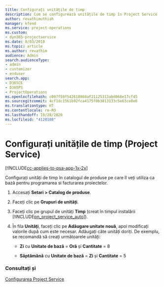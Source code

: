 ```yaml
---
title: Configurați unitățile de timp
description: Cum se configurează unitățile de timp în Project Service
author: revathimuthiah
manager: kfend
ms.service: project-operations
ms.custom:
- dyn365-projectservice
ms.date: 8/03/2018
ms.topic: article
ms.author: revathim
audience: Admin
search.audienceType:
- admin
- customizer
- enduser
search.app:
- D365CE
- D365PS
- ProjectOperations
ms.openlocfilehash: c007f59f542618860af21125313abd066e17cf45
ms.sourcegitcommit: 4cf1dc1561b92fca4175f0b3813133c5e63ce8e6
ms.translationtype: HT
ms.contentlocale: ro-RO
ms.lasthandoff: 10/28/2020
ms.locfileid: "4120108"
---
```

# <a name="set-up-time-units-project-service"></a>Configurați unitățile de timp (Project Service)

[!INCLUDE[cc-applies-to-psa-app-1x-2x](../includes/cc-applies-to-psa-app-1x-2x.md)]

Configurați unități de timp în catalogul de produse pe care îl veți utiliza ca bază pentru programarea si facturarea proiectelor.  
  
1. Accesați **Setari > Catalog de produse**.  
  
2. Faceți clic pe **Grupuri de unități**.  
  
3. Faceți clic pe grupul de unități **Timp** (creat în timpul instalării [!INCLUDE[pn_project_service_auto](../includes/pn-project-service-auto.md)]).  
  
4. În fila **Unități**, faceți clic pe **Adăugare unitate nouă**, apoi modificați valorile după cum este necesar. Adăugați câte unități doriți. De exemplu, se recomandă să creați următoarele unități:  
  
   - **Zi** cu **Unitate de bază** = **Oră** și **Cantitate** = 8  
  
   - **Săptămână** cu **Unitate de bază** = **Zi** și **Cantitate** = 5  
  
### <a name="see-also"></a>Consultați și  
 [Configurarea Project Service](../psa/configure.md)
